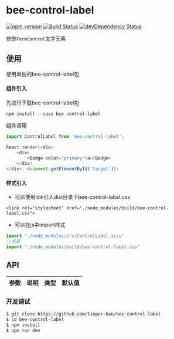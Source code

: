 # bee-control-label
[![npm version](https://img.shields.io/npm/v/bee-control-label.svg)](https://www.npmjs.com/package/bee-control-label)
[![Build Status](https://img.shields.io/travis/tinper-bee/generator-tinper-bee/master.svg)](https://travis-ci.org/tinper-bee/bee-control-label)
[![devDependency Status](https://img.shields.io/david/dev/tinper-bee/bee-control-label.svg)](https://david-dm.org/tinper-bee/bee-control-label#info=devDependencies)


修饰`FormControl`文字元素


## 使用
使用单独的bee-control-label包
#### 组件引入
先进行下载bee-control-label包

```
npm install --save bee-control-label
```
组件调用
```js
import ControlLabel from 'bee-control-label';

React.render(<div>
    <div>
        <Badge color="primary">a</Badge>
    </div>
</div>, document.getElementById('target'));

```
#### 样式引入
- 可以使用link引入dist目录下bee-control-label.css
```
<link rel="stylesheet" href="./node_modules/build/bee-control-label.css">
```
- 可以在js中import样式
```js
import "./node_modules/src/ControlLabel.scss"
//或是
import "./node_modules/build/bee-control-label.css"
```



## API

|参数|说明|类型|默认值|
|:--|:---:|:--:|---:|

### 开发调试

```sh
$ git clone https://github.com/tinper-bee/bee-control-label
$ cd bee-control-label
$ npm install
$ npm run dev
```
